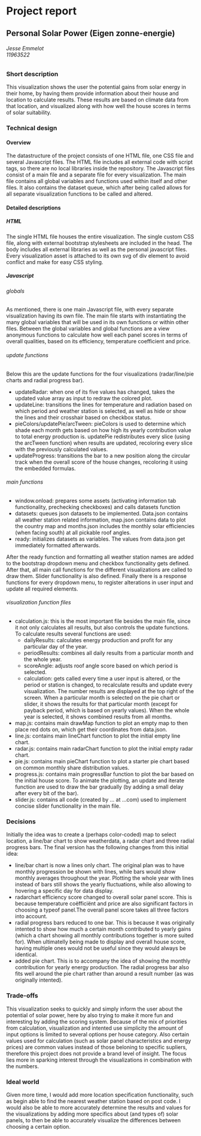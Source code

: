 # Project report
## Personal Solar Power (Eigen zonne-energie)
###### Jesse Emmelot <br> 11963522

### Short description
This visualization shows the user the potential gains from solar energy in their home, by having them provide information about their house and location to calculate results. These results are based on climate data from that location, and visualized along with how well the house scores in terms of solar suitability.

### Technical design
#### Overview
The datastructure of the project consists of one HTML file, one CSS file and several Javascript files. The HTML file includes all external code with script tags, so there are no local libraries inside the repository.  The Javascript files consist of a main file and a separate file for every visualization. The main file contains all global variables  and functions used within itself and other files. It also contains the dataset queue, which after being called allows for all separate visualization functions to be called and altered.

#### Detailed descriptions
##### HTML
The single HTML file houses the entire visualization. The single custom CSS file, along with external bootstrap stylesheets are included in the head. The body includes all external libraries as well as the personal javascript files. Every visualization asset is attached to its own svg of div element to avoid conflict and make for easy CSS styling.

##### Javascript
###### globals
As mentioned, there is one main Javascript file, with every separate visualization having its own file. The main file starts with instantiating the many global variables that will be used in its own functions or within other files. Between the global variables and global functions are a view anonymous functions to calculate how well each panel scores in terms of overall qualities, based on its efficiency, temperature coefficient and price.

###### update functions
Below this are the update functions for the four visualizations (radar/line/pie charts and radial progress bar).
- updateRadar: when one of its five values has changed, takes the updated value array as input to redraw the colored plot.
- updateLine: transitions the lines for temperature and radiation based on which period and weather station is selected, as well as hide or show the lines and their crosshair based on checkbox status.
- pieColors/updatePie/arcTween: pieColors is used to determine which shade each month gets based on how high its yearly contribution value  to total energy production is. updatePie redistributes every slice (using the arcTween function) when results are updated, recoloring every slice with the previously calculated values.
- updateProgress: transitions the bar to a new position along the circular track when the overall score of the house changes, recoloring it using the embedded formulas.

###### main functions
- window.onload: prepares some assets (activating information tab functionality, prechecking checkboxes) and calls datasets function
- datasets: queues json datasets to be implemented. Data.json contains all weather station related information, map.json contains data to plot the country map and months.json includes the monthly solar efficiencies (when facing south) at all pickable roof angles.
- ready: initializes datasets as variables. The values from data.json get immediately formatted afterwards.

After the ready function and formatting all weather station names are added to the bootstrap dropdown menu and checkbox functionality gets defined.  After that, all main call functions for the different visualizations are called to draw them. Slider functionality is also defined. Finally there is a response functions for every dropdown menu, to register alterations in user input and update all required elements.

###### visualization function files
- calculation.js: this is the most important file besides the main file, since it not only calculates all results, but also controls the update functions. To calculate results several functions are used:
  - dailyResults: calculates energy production and profit for any particular day of the year.
  - periodResults: combines all daily results from a particular month and the whole year.
  - scoreAngle: adjusts roof angle score based on which period is selected.
  - calculation: gets called every time a user input is altered, or the period or station is changed, to recalculate results and update every visualization. The number results are displayed at the top right of the screen. When a particular month is selected on the pie chart or slider, it shows the results for that particular month (except for payback period, which is based on yearly values). When the whole year is selected, it shows combined results from all months.
- map.js: contains main drawMap function to plot an empty map  to then place red dots on, which get their coordinates from data.json.
- line.js: contains main lineChart function to plot the initial empty line chart.
- radar.js: contains main radarChart function to plot the initial empty radar chart.
- pie.js: contains main pieChart function to plot a starter pie chart based on common monthly share distribution values.
- progress.js: contains main progressBar function to plot the bar based on the initial house score. To animate the plotting, an update and iterate function are used to draw the bar gradually (by adding a small delay after every bit of the bar). 
- slider.js: contains all code (created by … at …com) used to implement concise slider functionality in the main file.

### Decisions
Initially the idea was to create a (perhaps color-coded) map to select location, a line/bar chart to show weatherdata, a radar chart and three radial progress bars. The final version has the following changes from this initial idea:
- line/bar chart is now a lines only chart. The original plan was to have monthly progression be shown with lines, while bars would show monthly averages throughout the year. Plotting the whole year with lines instead of bars still shows the yearly fluctuations, while also allowing to hovering a specific day for data display.
- radarchart efficiency score changed to overall solar panel score. This is because temperature coëfficiënt and price are also significant factors in choosing a typeof panel.The overall panel score takes all three factors into account.
- radial progress bars reduced to one bar. This is because it was originally intented to show how much a certain month contributed to yearly gains (which a chart showing all monthly contributions together is more suited for). When ultimatelly being made to display and overall house score, having multiple ones would not be useful since they would always be identical.
- added pie chart. This is to accompany the idea of showing the monthly contribution for yearly energy production. The radial progress bar also fits well around the pie chart rather than around a result number (as was originally intented).

### Trade-offs
This visualization seeks to quickly and simply inform the user about the potential of solar power, here by also trying to make it more fun and interesting by adding the scoring system. Because of the mix of priorities from calculation, visualization and intented use simplicity the amount of input options is limited to several options per house category. Also certain values used for calculation (such as solar panel characteristics and energy prices) are common values instead of those beloning to specific supliers, therefore this project does not provide a brand level of insight. The focus lies more in sparking interest through the visualizations in combination with the numbers. 

### Ideal world
Given more time, I would add more location specification functionality, such as begin able to find the nearest weather station based on post code. I would also be able to more accurately determine the results and values for the visualizations by adding more specifics about (and types of) solar panels, to then be able to accurately visualize the differences between choosing a certain option. 
